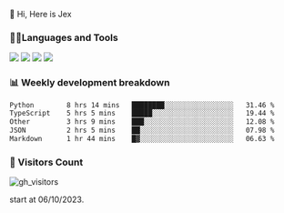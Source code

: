  👋 Hi, Here is Jex

 

### 🧑‍💻Languages and Tools

<code><a href="https://react.dev"><img src="https://api.iconify.design/logos:react.svg" /></a></code>
<code><a href="https://github.com/vuejs/core"><img src="https://api.iconify.design/logos:vue.svg" /></a></code> 
<code><a href="https://github.com/microsoft/TypeScript"><img src="https://api.iconify.design/logos:typescript-icon.svg" /></a></code>
<code><a href="https://threejs.org/"><img src="https://api.iconify.design/logos:threejs.svg" /></a></code>

### 📊 Weekly development breakdown

<!--START_SECTION:waka-->

```txt
Python        8 hrs 14 mins   ████████░░░░░░░░░░░░░░░░░   31.46 %
TypeScript    5 hrs 5 mins    █████░░░░░░░░░░░░░░░░░░░░   19.44 %
Other         3 hrs 9 mins    ███░░░░░░░░░░░░░░░░░░░░░░   12.08 %
JSON          2 hrs 5 mins    ██░░░░░░░░░░░░░░░░░░░░░░░   07.98 %
Markdown      1 hr 44 mins    █▓░░░░░░░░░░░░░░░░░░░░░░░   06.63 %
```

<!--END_SECTION:waka-->


### 👀 Visitors Count

![gh_visitors](https://profile-counter.glitch.me/jexlau/count.svg)

start at 06/10/2023.
